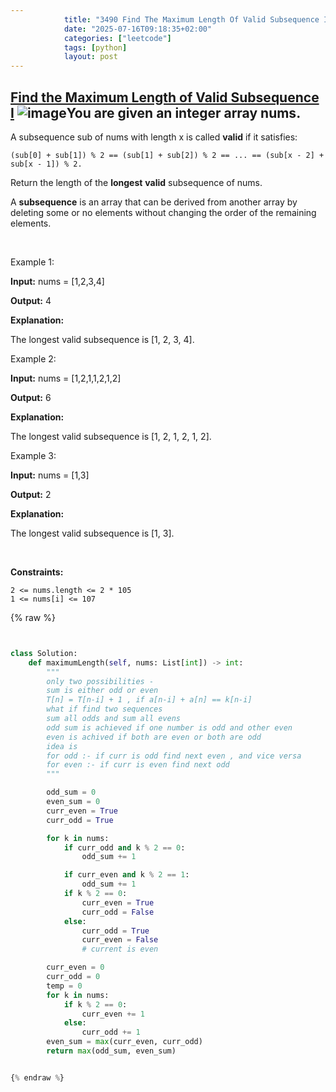 ```yaml
---
            title: "3490 Find The Maximum Length Of Valid Subsequence I"
            date: "2025-07-16T09:18:35+02:00"
            categories: ["leetcode"]
            tags: [python]
            layout: post
---
```

            
## [Find the Maximum Length of Valid Subsequence I](https://leetcode.com/problems/find-the-maximum-length-of-valid-subsequence-i) ![image](https://img.shields.io/badge/Difficulty-Medium-orange)You are given an integer array nums.

A subsequence sub of nums with length x is called **valid** if it satisfies:

	(sub[0] + sub[1]) % 2 == (sub[1] + sub[2]) % 2 == ... == (sub[x - 2] + sub[x - 1]) % 2.

Return the length of the **longest** **valid** subsequence of nums.

A **subsequence** is an array that can be derived from another array by deleting some or no elements without changing the order of the remaining elements.

 

Example 1:

**Input:** nums = [1,2,3,4]

**Output:** 4

**Explanation:**

The longest valid subsequence is [1, 2, 3, 4].

Example 2:

**Input:** nums = [1,2,1,1,2,1,2]

**Output:** 6

**Explanation:**

The longest valid subsequence is [1, 2, 1, 2, 1, 2].

Example 3:

**Input:** nums = [1,3]

**Output:** 2

**Explanation:**

The longest valid subsequence is [1, 3].

 

**Constraints:**

	2 <= nums.length <= 2 * 105
	1 <= nums[i] <= 107

{% raw %}


```python


class Solution:
    def maximumLength(self, nums: List[int]) -> int:
        """
        only two possibilities -
        sum is either odd or even
        T[n] = T[n-i] + 1 , if a[n-i] + a[n] == k[n-i]
        what if find two sequences 
        sum all odds and sum all evens
        odd sum is achieved if one number is odd and other even 
        even is achived if both are even or both are odd
        idea is 
        for odd :- if curr is odd find next even , and vice versa
        for even :- if curr is even find next odd
        """

        odd_sum = 0
        even_sum = 0
        curr_even = True
        curr_odd = True

        for k in nums:
            if curr_odd and k % 2 == 0:
                odd_sum += 1

            if curr_even and k % 2 == 1:
                odd_sum += 1
            if k % 2 == 0:
                curr_even = True
                curr_odd = False
            else:
                curr_odd = True
                curr_even = False
                # current is even

        curr_even = 0
        curr_odd = 0
        temp = 0
        for k in nums:
            if k % 2 == 0:
                curr_even += 1
            else:
                curr_odd += 1
        even_sum = max(curr_even, curr_odd)
        return max(odd_sum, even_sum)


{% endraw %}
